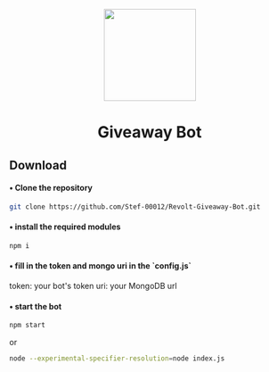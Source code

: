 <p align="center"><img src="https://autumn.revolt.chat/avatars/BQ3Azb6_b3C8Oa3zp9reCt-M8SArFSQ4nO46YO6N7S/AddText_03-08-10.48.12.png" width="165px" height="165px"></p>
<h1 align="center">Giveaway Bot</h1>

<h2>Download</h2>
<h4>• Clone the repository</h4>

```bash
git clone https://github.com/Stef-00012/Revolt-Giveaway-Bot.git
```

<h4>• install the required modules</h4>

```bash
npm i
```

<h4>• fill in the token and mongo uri in the `config.js`</h4>

token: your bot's token
uri: your MongoDB url

<h4>• start the bot</h4>

```bash
npm start
```
or
```bash
node --experimental-specifier-resolution=node index.js
```
